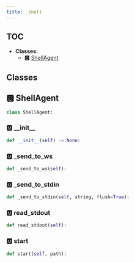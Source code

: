 ```yaml
---
title: _shell
---
```


## TOC

- **Classes:**
  - 🅲 [ShellAgent](#🅲-shellagent)

## Classes

## 🅲 ShellAgent

```python
class ShellAgent:
```


### 🅼 \_\_init\_\_

```python
def __init__(self) -> None:
```
### 🅼 \_send\_to\_ws

```python
def _send_to_ws(self):
```
### 🅼 \_send\_to\_stdin

```python
def _send_to_stdin(self, string, flush=True):
```
### 🅼 read\_stdout

```python
def read_stdout(self):
```
### 🅼 start

```python
def start(self, path):
```
